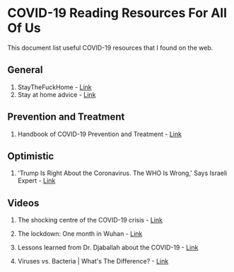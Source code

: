 # COVID-19 Reading Resources For All Of Us

This document list useful COVID-19 resources that I found on the web.

## General

1. StayTheFuckHome - [Link](https://staythefuckhome.com/)
2. Stay at home advice - [Link](https://www.nhs.uk/conditions/coronavirus-covid-19/self-isolation-advice/)

## Prevention and Treatment

1. Handbook of COVID-19 Prevention and Treatment - [Link](https://video-intl.alicdn.com/Handbook%20of%20COVID-19%20Prevention%20and%20Treatment.pdf)

## Optimistic

1. 'Trump Is Right About the Coronavirus. The WHO Is Wrong,' Says Israeli Expert - [Link](https://www.haaretz.com/israel-news/.premium.MAGAZINE-israeli-expert-trump-is-right-about-covid-19-who-is-wrong-1.8691031)

## Videos

1. The shocking centre of the COVID-19 crisis - [Link](https://www.youtube.com/watch?v=_J60fQr0GWo)

2. The lockdown: One month in Wuhan - [Link](https://www.youtube.com/watch?v=XU9FVqwO4TM)

3. Lessons learned from Dr. Djaballah about the COVID-19 - [Link](https://www.youtube.com/watch?v=LVBc7-Te_yA)

4. Viruses vs. Bacteria | What's The Difference? - [Link](https://www.youtube.com/watch?v=P_9DXEnEd-Q)

     

